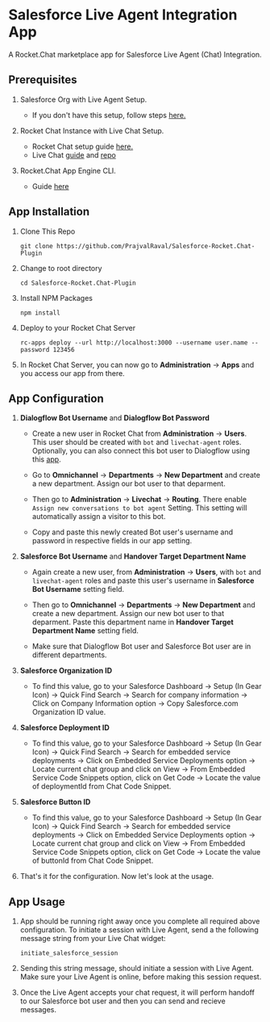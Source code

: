 # Salesforce Live Agent Integration App

A Rocket.Chat marketplace app for Salesforce Live Agent (Chat) Integration.

## Prerequisites

1. Salesforce Org with Live Agent Setup.
    + If you don't have this setup, follow steps [here.](https://github.com/PrajvalRaval/Salesforce-Rocket.Chat-Plugin/blob/master/instructions.md#salesforce-live-agent-setup)
    
1. Rocket Chat Instance with Live Chat Setup.
    + Rocket Chat setup guide [here.](https://docs.rocket.chat/guides/developer/quick-start)
    + Live Chat [guide](https://docs.rocket.chat/guides/administrator-guides/livechat#:~:text=Enable%20Livechat%20feature,Settings%20%3E%20Livechat%20and%20enable%20it.&text=Now%20the%20admin%20will%20have,left%20corner%20drop%20down%20menu.) and [repo](https://github.com/RocketChat/Rocket.Chat.Livechat)
    
1. Rocket.Chat App Engine CLI.
    + Guide [here](https://docs.rocket.chat/apps-development/getting-started)

## App Installation

1. Clone This Repo

    `git clone https://github.com/PrajvalRaval/Salesforce-Rocket.Chat-Plugin`

1. Change to root directory

    `cd Salesforce-Rocket.Chat-Plugin`

1. Install NPM Packages

    `npm install`

1. Deploy to your Rocket Chat Server

    `rc-apps deploy --url http://localhost:3000 --username user.name --password 123456`
    
1. In Rocket Chat Server, you can now go to **Administration** -> **Apps** and you access our app from there.

## App Configuration

1. **Dialogflow Bot Username** and **Dialogflow Bot Password**

    + Create a new user in Rocket Chat from **Administration** -> **Users**. This user should be created with `bot` and `livechat-agent` roles. Optionally, you can also connect this bot user to Dialogflow using this [app](https://github.com/RocketChat/Apps.Dialogflow/tree/develop-gsoc).
    
    + Go to **Omnichannel** -> **Departments** -> **New Department** and create a new department. Assign our bot user to that deparment. 
    
    + Then go to **Administration** -> **Livechat** -> **Routing**. There enable `Assign new conversations to bot agent` Setting. This setting will automatically assign a visitor to this bot.
    
    + Copy and paste this newly created Bot user's username and password in respective fields in our app setting.
    
1. **Salesforce Bot Username** and **Handover Target Department Name**

    + Again create a new user, from **Administration** -> **Users**, with `bot` and `livechat-agent` roles and paste this user's username in **Salesforce Bot Username** setting field.
    
    + Then go to **Omnichannel** -> **Departments** -> **New Department** and create a new department. Assign our new bot user to that deparment. Paste this department name in **Handover Target Department Name** setting field.
    
    + Make sure that Dialogflow Bot user and Salesforce Bot user are in different departments.
    
1. **Salesforce Organization ID**

    + To find this value, go to your Salesforce Dashboard -> Setup (In Gear Icon) -> Quick Find Search -> Search for company information -> Click on Company Information option -> Copy Salesforce.com Organization ID value.

1. **Salesforce Deployment ID**

    + To find this value, go to your Salesforce Dashboard -> Setup (In Gear Icon) -> Quick Find Search -> Search for embedded service deployments -> Click on Embedded Service Deployments option -> Locate current chat group and click on View -> From Embedded Service Code Snippets option, click on Get Code -> Locate the value of deploymentId from Chat Code Snippet.

1. **Salesforce Button ID**

    + To find this value, go to your Salesforce Dashboard -> Setup (In Gear Icon) -> Quick Find Search -> Search for embedded service deployments -> Click on Embedded Service Deployments option -> Locate current chat group and click on View -> From Embedded Service Code Snippets option, click on Get Code -> Locate the value of buttonId from Chat Code Snippet.

1. That's it for the configuration. Now let's look at the usage.

## App Usage

1. App should be running right away once you complete all required above configuration. To initiate a session with Live Agent, send a the following message string from your Live Chat widget:

    ```
    initiate_salesforce_session
    ```

1. Sending this string message, should initiate a session with Live Agent. Make sure your Live Agent is online, before making this session request.

1. Once the Live Agent accepts your chat request, it will perform handoff to our Salesforce bot user and then you can send and recieve messages.
